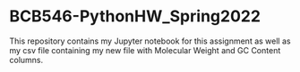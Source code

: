 # BCB546-PythonHW_Spring2022
This repository contains my Jupyter notebook for this assignment as well as my csv file containing my new file with Molecular Weight and GC Content columns.
